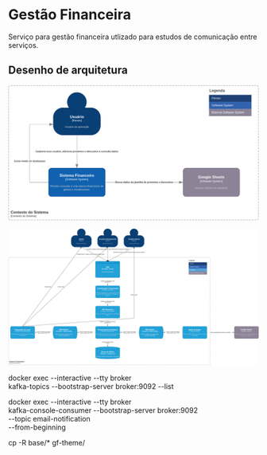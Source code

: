 # Gestão Financeira

Serviço para gestão financeira utlizado para estudos de comunicação entre serviços.

## Desenho de arquitetura

![](fluxo-financeiro-sistema.drawio.png)

![](c2-fluxo-financeiro.drawio.png)

docker exec --interactive --tty broker \
kafka-topics --bootstrap-server broker:9092 --list


docker exec --interactive --tty broker \
kafka-console-consumer --bootstrap-server broker:9092 \
                       --topic email-notification \
                       --from-beginning

cp -R base/* gf-theme/